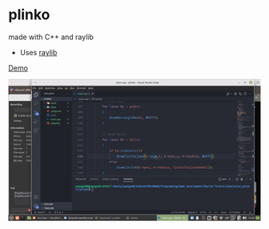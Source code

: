 # plinko
made with C++ and raylib

* Uses [raylib](https://www.raylib.com/)

[Demo](https://courageous-taffy-cb2960.netlify.app/)

<img src="https://github.com/pepega90/plinko/blob/main/preview.gif" />



